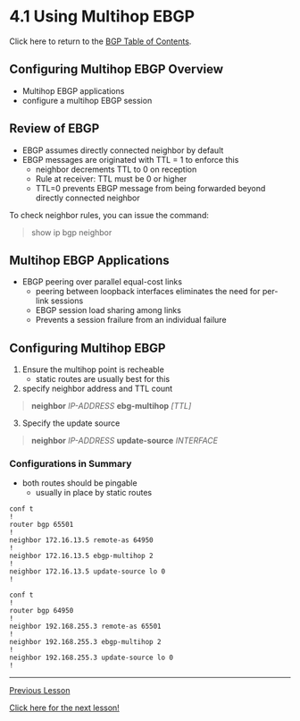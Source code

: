 # 4.1  Using Multihop EBGP

Click here to return to the [BGP Table of Contents](../README.md).

## Configuring Multihop EBGP Overview

* Multihop EBGP applications
* configure a multihop EBGP session

## Review of EBGP

* EBGP assumes directly connected neighbor by default
* EBGP messages are originated with TTL = 1 to enforce this
    + neighbor decrements TTL to 0 on reception
    + Rule at receiver: TTL must be 0 or higher
    + TTL=0 prevents EBGP message from being forwarded beyond directly connected neighbor

To check neighbor rules, you can issue the command:

> show ip bgp neighbor

## Multihop EBGP Applications

* EBGP peering over parallel equal-cost links
    + peering between loopback interfaces eliminates the need for per-link sessions
    + EBGP session load sharing among links
    + Prevents a session frailure from an individual failure

## Configuring Multihop EBGP

1. Ensure the multihop point is recheable
    + static routes are usually best for this
2. specify neighbor address and TTL count

> __neighbor__ _IP-ADDRESS_ __ebg-multihop__ _[TTL]_

3. Specify the update source

> __neighbor__ _IP-ADDRESS_ __update-source__ _INTERFACE_


### Configurations in Summary

* both routes should be pingable
    + usually in place by static routes

```R1 Configuration
conf t
!
router bgp 65501
!
neighbor 172.16.13.5 remote-as 64950
!
neighbor 172.16.13.5 ebgp-multihop 2
!
neighbor 172.16.13.5 update-source lo 0
!
```

```R2 Configuration
conf t
!
router bgp 64950
!
neighbor 192.168.255.3 remote-as 65501
!
neighbor 192.168.255.3 ebgp-multihop 2
!
neighbor 192.168.255.3 update-source lo 0
!
```
---

[Previous Lesson](../3.2.md)

[Click here for the next lesson!](./4.2.md)

